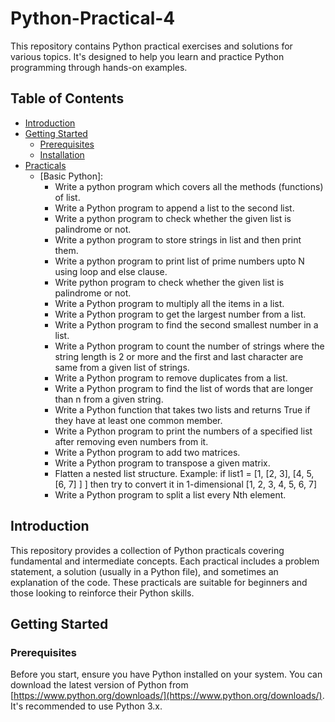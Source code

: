 # Python-Practical-4
This repository contains Python practical exercises and solutions for various topics.  It's designed to help you learn and practice Python programming through hands-on examples.

## Table of Contents

* [Introduction](#introduction)
* [Getting Started](#getting-started)
    * [Prerequisites](#prerequisites)
    * [Installation](#installation)
* [Practicals](#practicals)
    * [Basic Python]:
        * Write a python program which covers all the methods (functions) of list.
        * Write a Python program to append a list to the second list.
        * Write a python program to check whether the given list is palindrome or not.
        * Write a python program to store strings in list and then print them.
        * Write a python program to print list of prime numbers upto N using loop and else clause.
        * Write python program to check whether the given list is palindrome or not.
        * Write a Python program to multiply all the items in a list.
        * Write a Python program to get the largest number from a list.
        * Write a Python program to find the second smallest number in a list.
        * Write a Python program to count the number of strings where the string length is 2 or more and the first and last character are same from a given list of strings.
        * Write a Python program to remove duplicates from a list.
        * Write a Python program to find the list of words that are longer than n from a given string.
        * Write a Python function that takes two lists and returns True if they have at least one common member.
        * Write a Python program to print the numbers of a specified list after removing even numbers from it.
        * Write a Python program to add two matrices.
        * Write a Python program to transpose a given matrix.
        * Flatten a nested list structure. Example: if list1 = [1, [2, 3], [4, 5, [6, 7] ] ] then try to convert it in 1-dimensional [1, 2, 3, 4, 5, 6, 7]
        * Write a Python program to split a list every Nth element.
         

## Introduction

This repository provides a collection of Python practicals covering fundamental and intermediate concepts. Each practical includes a problem statement, a solution (usually in a Python file), and sometimes an explanation of the code.  These practicals are suitable for beginners and those looking to reinforce their Python skills.

## Getting Started

### Prerequisites

Before you start, ensure you have Python installed on your system. You can download the latest version of Python from [https://www.python.org/downloads/](https://www.python.org/downloads/).  It's recommended to use Python 3.x.
